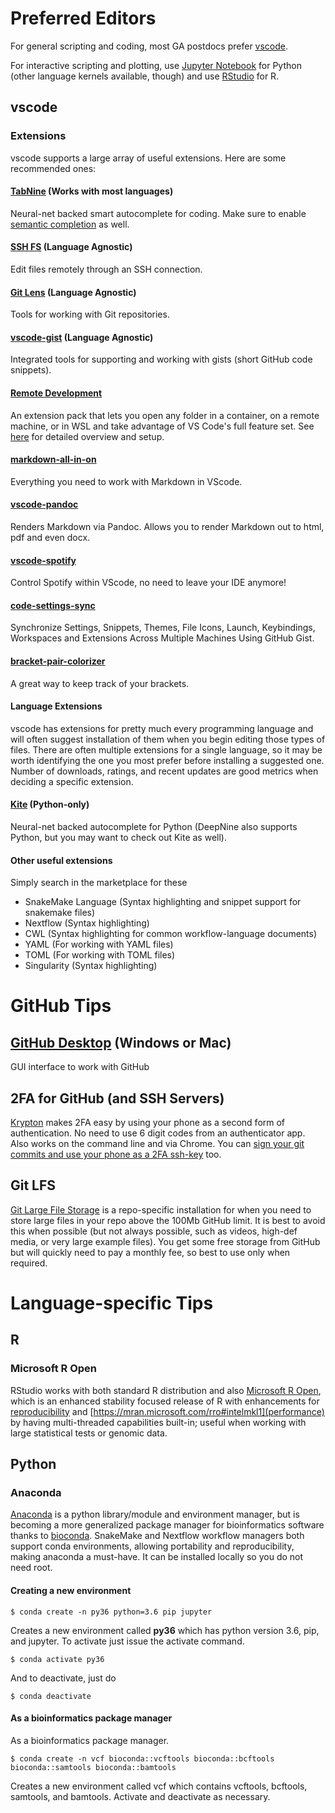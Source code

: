 # Preferred Editors
For general scripting and coding, most GA postdocs prefer [vscode](https://code.visualstudio.com/).

For interactive scripting and plotting, use [Jupyter Notebook](https://jupyter.org/) for Python (other language kernels available, though) and use [RStudio](https://rstudio.com/) for R.

## vscode
### Extensions
vscode supports a large array of useful extensions. Here are some recommended ones:
#### [TabNine](https://tabnine.com/) (Works with most languages)
Neural-net backed smart autocomplete for coding. Make sure to enable [semantic completion](https://tabnine.com/semantic) as well.

#### [SSH FS](https://marketplace.visualstudio.com/items?itemName=Kelvin.vscode-sshfs) (Language Agnostic)
Edit files remotely through an SSH connection.

#### [Git Lens](https://github.com/eamodio/vscode-gitlens) (Language Agnostic)
Tools for working with Git repositories.

#### [vscode-gist](https://github.com/kenhowardpdx/vscode-gist) (Language Agnostic)
Integrated tools for supporting and working with gists (short GitHub code snippets).

#### [Remote Development](https://marketplace.visualstudio.com/items?itemName=ms-vscode-remote.vscode-remote-extensionpack)
An extension pack that lets you open any folder in a container, on a remote machine, or in WSL and take advantage of VS Code's full feature set. See [here](https://code.visualstudio.com/docs/remote/remote-overview) for detailed overview and setup.

#### [markdown-all-in-on](https://marketplace.visualstudio.com/items?itemName=yzhang.markdown-all-in-one)
Everything you need to work with Markdown in VScode.

#### [vscode-pandoc](https://marketplace.visualstudio.com/items?itemName=DougFinke.vscode-pandoc)
Renders Markdown via Pandoc. Allows you to render Markdown out to html, pdf and even docx.

#### [vscode-spotify](https://marketplace.visualstudio.com/items?itemName=shyykoserhiy.vscode-spotify)
Control Spotify within VScode, no need to leave your IDE anymore!

#### [code-settings-sync](https://marketplace.visualstudio.com/items?itemName=Shan.code-settings-sync)
Synchronize Settings, Snippets, Themes, File Icons, Launch, Keybindings, Workspaces and Extensions Across Multiple Machines Using GitHub Gist.

#### [bracket-pair-colorizer](https://marketplace.visualstudio.com/items?itemName=CoenraadS.bracket-pair-colorizer-2)
A great way to keep track of your brackets.

#### Language Extensions
vscode has extensions for pretty much every programming language and will often suggest installation of them when you begin editing those types of files. There are often multiple extensions for a single language, so it may be worth identifying the one you most prefer before installing a suggested one. Number of downloads, ratings, and recent updates are good metrics when deciding a specific extension.

#### [Kite](https://kite.com/) (Python-only)
Neural-net backed autocomplete for Python (DeepNine also supports Python, but you may want to check out Kite as well).

#### Other useful extensions
Simply search in the marketplace for these
* SnakeMake Language (Syntax highlighting and snippet support for snakemake files)
* Nextflow (Syntax highlighting)
* CWL (Syntax highlighting for common workflow-language documents)
* YAML (For working with YAML files)
* TOML (For working with TOML files)
* Singularity (Syntax highlighting)

# GitHub Tips
## [GitHub Desktop](https://desktop.github.com/) (Windows or Mac)
GUI interface to work with GitHub

## 2FA for GitHub (and SSH Servers)
[Krypton](https://krypt.co/) makes 2FA easy by using your phone as a second form of authentication. No need to use 6 digit codes from an authenticator app. Also works on the command line and via Chrome. You can [sign your git commits and use your phone as a 2FA ssh-key](https://krypt.co/developers/) too.

## Git LFS
[Git Large File Storage](https://git-lfs.github.com/) is a repo-specific installation for when you need to store large files in your repo above the 100Mb GitHub limit. It is best to avoid this when possible (but not always possible, such as videos, high-def media, or very large example files). You get some free storage from GitHub but will quickly need to pay a monthly fee, so best to use only when required.

# Language-specific Tips

## R
### Microsoft R Open
RStudio works with both standard R distribution and also [Microsoft R Open](https://mran.microsoft.com/open), which is an enhanced stability focused release of R with enhancements for [reproducibility](https://mran.microsoft.com/documents/rro/reproducibility) and [https://mran.microsoft.com/rro#intelmkl1](performance) by having multi-threaded capabilities built-in; useful when working with large statistical tests or genomic data.

## Python
### Anaconda
[Anaconda](https://www.anaconda.com/distribution/) is a python library/module and environment manager, but is becoming a more generalized package manager for bioinformatics software thanks to [bioconda](https://bioconda.github.io/user/install.html). 
SnakeMake and Nextflow workflow managers both support conda environments, allowing portability and reproducibility, making anaconda a must-have. It can be installed locally so you do not need root.
#### Creating a new environment
```shell
$ conda create -n py36 python=3.6 pip jupyter
```
Creates a new environment called **py36** which has python version 3.6, pip, and jupyter. To activate just issue the activate command.
```shell
$ conda activate py36
```
And to deactivate, just do
```shell
$ conda deactivate
```
#### As a bioinformatics package manager
As a bioinformatics package manager.
```shell
$ conda create -n vcf bioconda::vcftools bioconda::bcftools bioconda::samtools bioconda::bamtools
```
Creates a new environment called vcf which contains vcftools, bcftools, samtools, and bamtools. Activate and deactivate as necessary.
